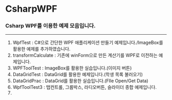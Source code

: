 # CsharpWPF
### Csharp WPF를 이용한 예제 모음입니다.
---
 1) WpfTest : C#으로 간단한 WPF 애플리케이션 만들기 예제입니다./ImageBox를 활용한 예제를 추가하였습니다.
 2) transformCalculate : 기존에 winForm으로 만든 계산기를 WPF로 이전하는 예제입니다.
 3) WPFToolTest : ImageBox를 활용한 실습입니다.(이미지 버튼)
 4) DataGridTest : DataGrid를 활용한 예제입니다.(학생 목록 불러오기)
 5) DataGridPrac : DataGrid를 활용한 실습입니다.(FIle Open/Get Data)
 6) WpfToolTest3 : 탭컨트롤, 그룹박스, 라디오버튼, 슬라이더 종합 예제입니다.
 7) 
